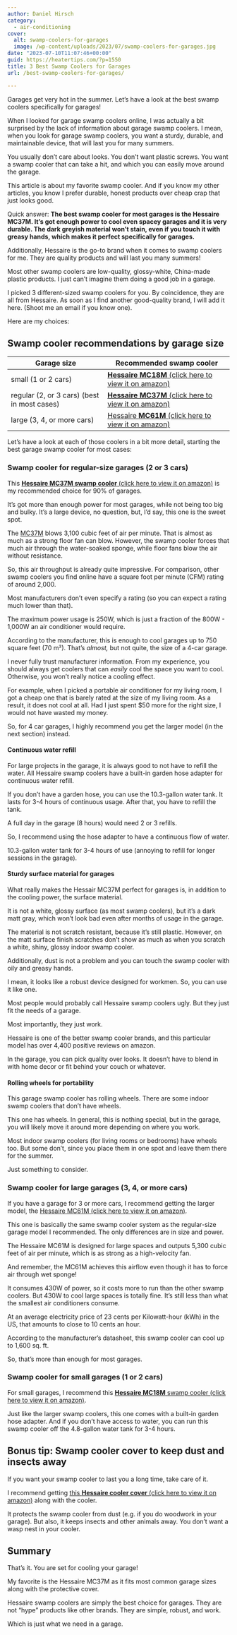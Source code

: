 ```yaml
---
author: Daniel Hirsch
category:
  - air-conditioning
cover:
  alt: swamp-coolers-for-garages
  image: /wp-content/uploads/2023/07/swamp-coolers-for-garages.jpg
date: "2023-07-10T11:07:46+00:00"
guid: https://heatertips.com/?p=1550
title: 3 Best Swamp Coolers for Garages
url: /best-swamp-coolers-for-garages/

---
```

Garages get very hot in the summer. Let’s have a look at the best swamp coolers specifically for garages!

When I looked for garage swamp coolers online, I was actually a bit surprised by the lack of information about garage swamp coolers. I mean, when you look for garage swamp coolers, you want a sturdy, durable, and maintainable device, that will last you for many summers.

You usually don’t care about looks. You don’t want plastic screws. You want a swamp cooler that can take a hit, and which you can easily move around the garage.

This article is about my favorite swamp cooler. And if you know my other articles, you know I prefer durable, honest products over cheap crap that just looks good.

Quick answer: **The best swamp cooler for most garages is the Hessaire MC37M. It’s got enough power to cool even spacey garages and it is very durable. The dark greyish material won’t stain, even if you touch it with greasy hands, which makes it perfect specifically for garages.**

Additionally, Hessaire is the go-to brand when it comes to swamp coolers for me. They are quality products and will last you many summers!

Most other swamp coolers are low-quality, glossy-white, China-made plastic products. I just can’t imagine them doing a good job in a garage.

I picked 3 different-sized swamp coolers for you. By coincidence, they are all from Hessaire. As soon as I find another good-quality brand, I will add it here. (Shoot me an email if you know one).

Here are my choices:

## Swamp cooler recommendations by garage size

Garage size | Recommended swamp cooler 
-- | --
small (1 or 2 cars) | [**Hessaire MC18M** (click here to view it on amazon)](https://www.amazon.com/Hessaire-Products-MC18M-Mobile-Evaporative/dp/B078HFGJ3T?crid=P3DMIMDQPUT&keywords=swamp+cooler+garage&qid=1688896786&sprefix=swamp+cooler+garag%2Caps%2C180&sr=8-16&linkCode=ll1&tag=heatertips-20&linkId=cb2fc85ab01122ecf80ead2af06e825a&language=en_US&ref_=as_li_ss_tl)
regular (2, or 3 cars) (best in most cases) | [**Hessaire MC37M** (click here to view it on amazon)](https://www.amazon.com/Hessaire-MC37M-portable-Evaporative-Cooler/dp/B00MYWQL96?crid=1HTTG7U67W7R9&keywords=swamp%2Bcooler&qid=1688830020&sprefix=swamp%2Caps%2C633&sr=8-20&th=1&linkCode=ll1&tag=heatertips-20&linkId=437baae20675f3675ecf8f90bb172dc6&language=en_US&ref_=as_li_ss_tl)
large (3, 4, or more cars) |[Hessaire **MC61M** (click here to view it on amazon)](https://www.amazon.com/Hessaire-MC37M-portable-Evaporative-Cooler/dp/B00LBQKTBC?crid=1HTTG7U67W7R9&keywords=swamp%2Bcooler&qid=1688830020&sprefix=swamp%2Caps%2C633&sr=8-20&th=1&linkCode=ll1&tag=heatertips-20&linkId=c48f62436b0358e40d7f1d43336629c7&language=en_US&ref_=as_li_ss_tl)

Let’s have a look at each of those coolers in a bit more detail, starting the best garage swamp cooler for most cases:

### Swamp cooler for regular-size garages (2 or 3 cars)

This [**Hessaire MC37M swamp cooler** (click here to view it on amazon)](https://www.amazon.com/Hessaire-MC37M-portable-Evaporative-Cooler/dp/B00MYWQL96?crid=1HTTG7U67W7R9&keywords=swamp%2Bcooler&qid=1688830020&sprefix=swamp%2Caps%2C633&sr=8-20&th=1&linkCode=ll1&tag=heatertips-20&linkId=437baae20675f3675ecf8f90bb172dc6&language=en_US&ref_=as_li_ss_tl) is my recommended choice for 90% of garages.

It’s got more than enough power for most garages, while not being too big and bulky. It’s a large device, no question, but, I’d say, this one is the sweet spot.

The [MC37M](/best-swamp-cooler/) blows 3,100 cubic feet of air per minute. That is almost as much as a strong floor fan can blow. However, the swamp cooler forces that much air through the water-soaked sponge, while floor fans blow the air without resistance.

So, this air throughput is already quite impressive. For comparison, other swamp coolers you find online have a square foot per minute (CFM) rating of around 2,000.

Most manufacturers don’t even specify a rating (so you can expect a rating much lower than that).

The maximum power usage is 250W, which is just a fraction of the 800W - 1,000W an air conditioner would require.

According to the manufacturer, this is enough to cool garages up to 750 square feet (70 m²). That’s _almost,_ but not quite, the size of a 4-car garage.

I never fully trust manufacturer information. From my experience, you should always get coolers that can _easily_ cool the space you want to cool. Otherwise, you won’t really notice a cooling effect.

For example, when I picked a portable air conditioner for my living room, I got a cheap one that is barely rated at the size of my living room. As a result, it does not cool at all. Had I just spent $50 more for the right size, I would not have wasted my money.

So, for 4 car garages, I highly recommend you get the larger model (in the next section) instead.

#### Continuous water refill

For large projects in the garage, it is always good to not have to refill the water. All Hessaire swamp coolers have a built-in garden hose adapter for continuous water refill.

If you don’t have a garden hose, you can use the 10.3-gallon water tank. It lasts for 3-4 hours of continuous usage. After that, you have to refill the tank.

A full day in the garage (8 hours) would need 2 or 3 refills.

So, I recommend using the hose adapter to have a continuous flow of water.

10.3-gallon water tank for 3-4 hours of use (annoying to refill for longer sessions in the garage).

#### Sturdy surface material for garages

What really makes the Hessair MC37M perfect for garages is, in addition to the cooling power, the surface material.

It is not a white, glossy surface (as most swamp coolers), but it’s a dark matt gray, which won’t look bad even after months of usage in the garage.

The material is not scratch resistant, because it’s still plastic. However, on the matt surface finish scratches don’t show as much as when you scratch a white, shiny, glossy indoor swamp cooler.

Additionally, dust is not a problem and you can touch the swamp cooler with oily and greasy hands.

I mean, it looks like a robust device designed for workmen. So, you can use it like one.

Most people would probably call Hessaire swamp coolers ugly. But they just fit the needs of a garage.

Most importantly, they just work.

Hessaire is one of the better swamp cooler brands, and this particular model has over 4,400 positive reviews on amazon.

In the garage, you can pick quality over looks. It doesn’t have to blend in with home decor or fit behind your couch or whatever.

#### Rolling wheels for portability

This garage swamp cooler has rolling wheels. There are some indoor swamp coolers that don’t have wheels.

This one has wheels. In general, this is nothing special, but in the garage, you will likely move it around more depending on where you work.

Most indoor swamp coolers (for living rooms or bedrooms) have wheels too. But some don’t, since you place them in one spot and leave them there for the summer.

Just something to consider.

### Swamp cooler for large garages (3, 4, or more cars)

If you have a garage for 3 or more cars, I recommend getting the larger model, the [Hessaire MC61M (click here to view it on amazon)](https://www.amazon.com/Hessaire-MC37M-portable-Evaporative-Cooler/dp/B00LBQKTBC?crid=1HTTG7U67W7R9&keywords=swamp%2Bcooler&qid=1688830020&sprefix=swamp%2Caps%2C633&sr=8-20&th=1&linkCode=ll1&tag=heatertips-20&linkId=c48f62436b0358e40d7f1d43336629c7&language=en_US&ref_=as_li_ss_tl).

This one is basically the same swamp cooler system as the regular-size garage model I recommended. The only differences are in size and power.

The Hessaire MC61M is designed for large spaces and outputs 5,300 cubic feet of air per minute, which is as strong as a high-velocity fan.

And remember, the MC61M achieves this airflow even though it has to force air through wet sponge!

It consumes 430W of power, so it costs more to run than the other swamp coolers. But 430W to cool large spaces is totally fine. It’s still less than what the smallest air conditioners consume.

At an average electricity price of 23 cents per Kilowatt-hour (kWh) in the US, that amounts to close to 10 cents an hour.

According to the manufacturer’s datasheet, this swamp cooler can cool up to 1,600 sq. ft.

So, that’s more than enough for most garages.

### Swamp cooler for small garages (1 or 2 cars)

For small garages, I recommend this [**Hessaire MC18M** swamp cooler (click here to view it on amazon)](https://www.amazon.com/Hessaire-Products-MC18M-Mobile-Evaporative/dp/B078HFGJ3T?crid=P3DMIMDQPUT&keywords=swamp+cooler+garage&qid=1688896786&sprefix=swamp+cooler+garag%2Caps%2C180&sr=8-16&linkCode=ll1&tag=heatertips-20&linkId=cb2fc85ab01122ecf80ead2af06e825a&language=en_US&ref_=as_li_ss_tl).

Just like the larger swamp coolers, this one comes with a built-in garden hose adapter. And if you don’t have access to water, you can run this swamp cooler off the 4.8-gallon water tank for 3-4 hours.

## Bonus tip: Swamp cooler cover to keep dust and insects away

If you want your swamp cooler to last you a long time, take care of it.

I recommend getting [this **Hessaire cooler cover** (click here to view it on amazon)](https://www.amazon.com/HESSAIRE-CVR6037-Mobile-Cooler-models/dp/B078GSY73M?keywords=hessaire+swamp+cooler+parts&qid=1688986084&sprefix=hessaire+swamp+cooler+%2Caps%2C161&sr=8-4&linkCode=ll1&tag=heatertips-20&linkId=a1ec975aea373f5a293bf51d02051a71&language=en_US&ref_=as_li_ss_tl) along with the cooler.

It protects the swamp cooler from dust (e.g. if you do woodwork in your garage). But also, it keeps insects and other animals away. You don’t want a wasp nest in your cooler.

## Summary

That’s it. You are set for cooling your garage!

My favorite is the Hessaire MC37M as it fits most common garage sizes along with the protective cover.

Hessaire swamp coolers are simply the best choice for garages. They are not “hype” products like other brands. They are simple, robust, and work.

Which is just what we need in a garage.
